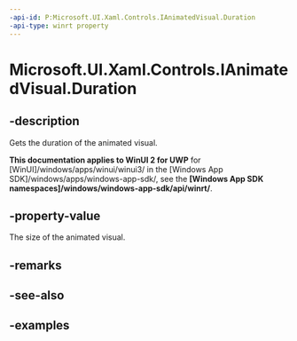 ```yaml
---
-api-id: P:Microsoft.UI.Xaml.Controls.IAnimatedVisual.Duration
-api-type: winrt property
---
```


<!-- Property syntax.
public TimeSpan Duration { get; }
-->

# Microsoft.UI.Xaml.Controls.IAnimatedVisual.Duration

## -description

Gets the duration of the animated visual.

**This documentation applies to WinUI 2 for UWP** for [WinUI]/windows/apps/winui/winui3/ in the [Windows App SDK]/windows/apps/windows-app-sdk/, see the **[Windows App SDK namespaces]/windows/windows-app-sdk/api/winrt/**.

## -property-value

The size of the animated visual.

## -remarks

## -see-also

## -examples
